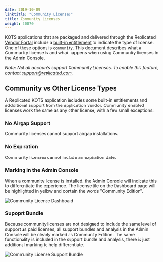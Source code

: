 ```yaml
---
date: 2019-10-09
linktitle: "Community Licenses"
title: Community Licenses
weight: 20070
---
```


KOTS applications that are packaged and delivered through the Replicated [Vendor Portal](https://vendor.replicated.com) include a [built-in entitlement](../build-in-entitlements/) to indicate the type of license. One of these options is `community`. This document describes what a Community license is and what happens when using Community licenses in the Admin Console.

*Note: Not all accounts support Community Licenses. To enable this feature, contact [support@replicated.com](mailto:support@replicated.com).*

## Community vs Other License Types

A Replicated KOTS application includes some built-in entitlements and addditional support from the application vendor. Community enabled licenses work the same as any other license, with a few small exceptions:

### No Airgap Support
Community licenses cannot support airgap installations.

### No Expiration
Community licenses cannot include an expiration date.

### Marking in the Admin Console
When a community license is installed, the Admin Console will indicate this to differentiate the experience. The license tile on the Dashboard page will be highlighted in yellow and contain the words "Community Edition".

![Community License Dashboard](/images/community-license-dashboard.png)


### Supoprt Bundle
Because community licenses are not designed to include the same level of support as paid licenses, all support bundles and analysis in the Admin Console will be clearly marked as Community Edition. The same functionality is included in the support bundle and analysis, there is just additional marking to help differentiate.


![Community License Support Bundle](/images/community-license-bundle.png)
